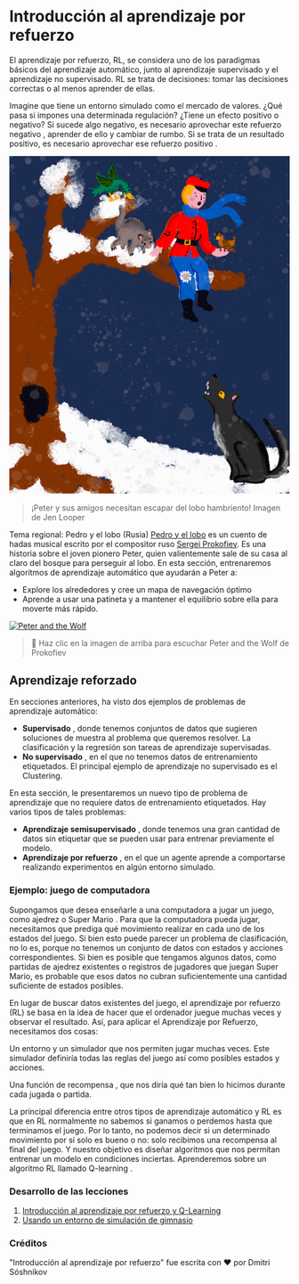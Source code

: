 # Introducción al aprendizaje por refuerzo
El aprendizaje por refuerzo, RL, se considera uno de los paradigmas básicos del aprendizaje automático, junto al aprendizaje supervisado y el aprendizaje no supervisado. RL se trata de decisiones: tomar las decisiones correctas o al menos aprender de ellas.

Imagine que tiene un entorno simulado como el mercado de valores. ¿Qué pasa si impones una determinada regulación? ¿Tiene un efecto positivo o negativo? Si sucede algo negativo, es necesario aprovechar este refuerzo negativo , aprender de ello y cambiar de rumbo. Si se trata de un resultado positivo, es necesario aprovechar ese refuerzo positivo .

![alt text](image.png)

> ¡Peter y sus amigos necesitan escapar del lobo hambriento! Imagen de Jen Looper

Tema regional: Pedro y el lobo (Rusia)
[Pedro y el lobo](https://en.wikipedia.org/wiki/Peter_and_the_Wolf) es un cuento de hadas musical escrito por el compositor ruso [Sergei Prokofiev](https://en.wikipedia.org/wiki/Sergei_Prokofiev). Es una historia sobre el joven pionero Peter, quien valientemente sale de su casa al claro del bosque para perseguir al lobo. En esta sección, entrenaremos algoritmos de aprendizaje automático que ayudarán a Peter a:

* Explore los alrededores y cree un mapa de navegación óptimo
* Aprende a usar una patineta y a mantener el equilibrio sobre ella para moverte más rápido.

[![Peter and the Wolf](https://img.youtube.com/vi/Fmi5zHg4QSM/0.jpg)](https://www.youtube.com/watch?v=Fmi5zHg4QSM)

> 🎥 Haz clic en la imagen de arriba para escuchar Peter and the Wolf de Prokofiev

## Aprendizaje reforzado
En secciones anteriores, ha visto dos ejemplos de problemas de aprendizaje automático:

* **Supervisado** , donde tenemos conjuntos de datos que sugieren soluciones de muestra al problema que queremos resolver. La clasificación y la regresión son tareas de aprendizaje supervisadas.
* **No supervisado** , en el que no tenemos datos de entrenamiento etiquetados. El principal ejemplo de aprendizaje no supervisado es el Clustering.

En esta sección, le presentaremos un nuevo tipo de problema de aprendizaje que no requiere datos de entrenamiento etiquetados. Hay varios tipos de tales problemas:

* **Aprendizaje semisupervisado** , donde tenemos una gran cantidad de datos sin etiquetar que se pueden usar para entrenar previamente el modelo.
* **Aprendizaje por refuerzo** , en el que un agente aprende a comportarse realizando experimentos en algún entorno simulado.

### Ejemplo: juego de computadora
Supongamos que desea enseñarle a una computadora a jugar un juego, como ajedrez o Super Mario . Para que la computadora pueda jugar, necesitamos que prediga qué movimiento realizar en cada uno de los estados del juego. Si bien esto puede parecer un problema de clasificación, no lo es, porque no tenemos un conjunto de datos con estados y acciones correspondientes. Si bien es posible que tengamos algunos datos, como partidas de ajedrez existentes o registros de jugadores que juegan Super Mario, es probable que esos datos no cubran suficientemente una cantidad suficiente de estados posibles.

En lugar de buscar datos existentes del juego, el aprendizaje por refuerzo (RL) se basa en la idea de hacer que el ordenador juegue muchas veces y observar el resultado. Así, para aplicar el Aprendizaje por Refuerzo, necesitamos dos cosas:

Un entorno y un simulador que nos permiten jugar muchas veces. Este simulador definiría todas las reglas del juego así como posibles estados y acciones.

Una función de recompensa , que nos diría qué tan bien lo hicimos durante cada jugada o partida.

La principal diferencia entre otros tipos de aprendizaje automático y RL es que en RL normalmente no sabemos si ganamos o perdemos hasta que terminamos el juego. Por lo tanto, no podemos decir si un determinado movimiento por sí solo es bueno o no: solo recibimos una recompensa al final del juego. Y nuestro objetivo es diseñar algoritmos que nos permitan entrenar un modelo en condiciones inciertas. Aprenderemos sobre un algoritmo RL llamado Q-learning .

### Desarrollo de las lecciones
1. [Introducción al aprendizaje por refuerzo y Q-Learning](./1-QLearning/notebook.ipynb)
2. [Usando un entorno de simulación de gimnasio](./2-Gym/notebook.ipynb)

### Créditos
"Introducción al aprendizaje por refuerzo" fue escrita con ♥️ por Dmitri Sóshnikov